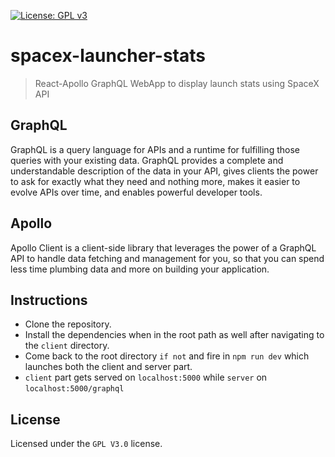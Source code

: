 [![License: GPL v3](https://img.shields.io/badge/License-GPL%20v3-blue.svg)](https://github.com/jamesgeorge007/spacex-launcher-stats/blob/master/LICENSE)

# spacex-launcher-stats

> React-Apollo GraphQL WebApp to display launch stats using SpaceX API

## GraphQL

GraphQL is a query language for APIs and a runtime for fulfilling those queries with your existing data. GraphQL provides a complete and understandable description of the data in your API, gives clients the power to ask for exactly what they need and nothing more, makes it easier to evolve APIs over time, and enables powerful developer tools.

## Apollo

Apollo Client is a client-side library that leverages the power of a GraphQL API to handle data fetching and management for you, so that you can spend less time plumbing data and more on building your application.

## Instructions

- Clone the repository.
- Install the dependencies when in the root path as well after navigating to the ```client``` directory.
- Come back to the root directory ```if not``` and fire in ```npm run dev``` which launches both the client and server part.
- ```client``` part gets served on ```localhost:5000``` while ```server``` on ```localhost:5000/graphql```

## License

Licensed under the `GPL V3.0` license.
